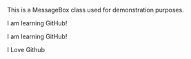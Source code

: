 This is a MessageBox class used for demonstration purposes.

I am learning GitHub!

I am learning GitHub!

I Love Github
